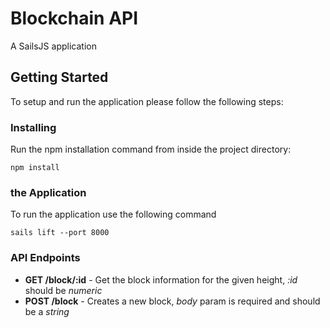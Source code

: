 # Blockchain API

A SailsJS application

## Getting Started

To setup and run the application please follow the following steps:

### Installing

Run the npm installation command from inside the project directory:

`npm install`


###  the Application

To run the application use the following command

`sails lift --port 8000`


### API Endpoints

+ **GET /block/:id**  - Get the block information for the given height, *:id* should be *numeric*
+ **POST /block**     - Creates a new block, *body* param is required and should be a *string*
